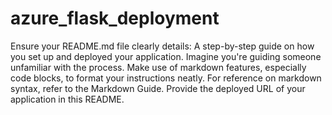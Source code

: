 # azure_flask_deployment

Ensure your README.md file clearly details:
A step-by-step guide on how you set up and deployed your application. Imagine you're guiding someone unfamiliar with the process.
Make use of markdown features, especially code blocks, to format your instructions neatly. For reference on markdown syntax, refer to the Markdown Guide.
Provide the deployed URL of your application in this README.
